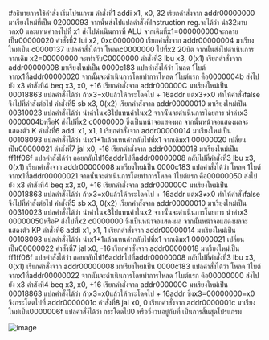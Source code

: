 #อธิบายการใช้คำสั่ง
เริ่มโปรแกรม
คำสั่งที่1 addi x1, x0, 32
เรียกคำสั่งจาก addr00000000 มาเรียงใหม่ที่เป็น 02000093 จากนั้นส่งไปแปลคำสั่งที่Instruction reg.จะได้ว่า นำ32มาบวกx0 และแทนค่าลงไปที่ x1 ส่งไปดำเนินการที่ ALU จากเดิมที่x1=000000000จะกลายเป็น00000020
คำสั่งที่2 lui x2, 0xc0000000
เรียกคำสั่งจาก addr00000004 มาเรียงใหม่เป็น c0000137 แปลคำสั่งได้ว่า โหลดc0000000 ไปที่x2 20บิต จากนั้นส่งไปดำเนินการ จากเดิม x2=00000000 จะเท่ากับC0000000
คำสั่งที่3 lbu x3, 0(x1)
เรียกคำสั่งจาก addr00000008 มาเรียงใหม่เป็น 0000c183 แปลคำสั่งได้ว่า โหลด 1ไบต์ จากx1ที่addr00000020 จากนั้นจะดำเนินการโดยทำการโหลด 1ไบต์แรก คือ0000004b ส่งไปยัง x3
คำสังที่4 beq x3, x0, +16
เรียกคำสั่งจาก addr000000C มาเรียงใหม่เป็น 00018863 แปลคำสั่งได้ว่า ถ้าx3=x0แล้วให้กระโดดไป + 16addr แต่x3≠x0 ทำให้คำสั่งfalse จึงไปที่คำสั่งต่อไป
คำสั่งที่5 sb x3, 0(x2)
เรียกคำสั่งจาก addr00000010 มาเรียงใหม่เป็น 00310023 แปลคำสั่งได้ว่า นำค่าในx3ไปแทนค่าในx2 จากนั้นจะดำเนินการโดยการ นำค่าx3 0000004bหรือK ส่งไปที่x2 c0000000 ซึ่งเป็นหน้าจอแสดงผล
จากนั้นหน้าจอแสดงผลจะแสดงตัว K
คำสั่งที่6 addi x1, x1, 1
เรียกคำสั่งจาก addr00000014 มาเรียงใหม่เป็น 00108093 แปลคำสั่งได้ว่า นำx1+1แล้วแทนค่ากลับไปที่x1 จากเดิมx1 00000020 เปลี่ยนเป็น00000021
คำสั่งที่7 jal x0, -16
เรียกคำสั่งจาก addr00000018 มาเรียงใหม่เป็น ff1ff06f แปลคำสั่งได้ว่า ถอยกลับไป16addrไปที่addr00000008
กลับไปที่คำสั่งที่3 lbu x3, 0(x1)
เรียกคำสั่งจาก addr00000008 มาเรียงใหม่เป็น 0000c183 แปลคำสั่งได้ว่า โหลด 1ไบต์ จากx1ที่addr00000021 จากนั้นจะดำเนินการโดยทำการโหลด 1ไบต์แรก คือ00000050 ส่งไปยัง x3
คำสังที่4 beq x3, x0, +16
เรียกคำสั่งจาก addr000000C มาเรียงใหม่เป็น 00018863 แปลคำสั่งได้ว่า ถ้าx3=x0แล้วให้กระโดดไป + 16addr แต่x3≠x0 ทำให้คำสั่งfalse จึงไปที่คำสั่งต่อไป
คำสั่งที่5 sb x3, 0(x2)
เรียกคำสั่งจาก addr00000010 มาเรียงใหม่เป็น 00310023 แปลคำสั่งได้ว่า นำค่าในx3ไปแทนค่าในx2 จากนั้นจะดำเนินการโดยการ นำค่าx3 00000050หรือP ส่งไปที่x2 c0000000 ซึ่งเป็นหน้าจอแสดงผล
จากนั้นหน้าจอแสดงผลจะแสดงตัว KP
คำสั่งที่6 addi x1, x1, 1
เรียกคำสั่งจาก addr00000014 มาเรียงใหม่เป็น 00108093 แปลคำสั่งได้ว่า นำx1+1แล้วแทนค่ากลับไปที่x1 จากเดิมx1 00000021 เปลี่ยนเป็น00000022
คำสั่งที่7 jal x0, -16
เรียกคำสั่งจาก addr00000018 มาเรียงใหม่เป็น ff1ff06f แปลคำสั่งได้ว่า ถอยกลับไป16addrไปที่addr00000008
กลับไปที่คำสั่งที่3 lbu x3, 0(x1)
เรียกคำสั่งจาก addr00000008 มาเรียงใหม่เป็น 0000c183 แปลคำสั่งได้ว่า โหลด 1ไบต์ จากx1ที่addr00000022 จากนั้นจะดำเนินการโดยทำการโหลด 1ไบต์แรก คือ00000000 ส่งไปยัง x3
คำสังที่4 beq x3, x0, +16
เรียกคำสั่งจาก addr000000C มาเรียงใหม่เป็น 00018863 แปลคำสั่งได้ว่า ถ้าx3=x0แล้วให้กระโดดไป + 16addr ซึ่งx3=00000000=x0 จึงกระโดดไปที่ addr0000001c
คำสั่งที่8 jal x0, 0
เรียกคำสั่งจาก addr0000001c มาเรียงใหม่เป็น0000006f แปลคำสั่งได้ว่า กระโดดไป0 หรือวิ่งวนอยู่กับที่ เป็นการสิ้นสุดโปรแกรม

![image](https://user-images.githubusercontent.com/98943481/159990750-27fb1891-33db-4761-bb38-40deb2b98b2b.png)
